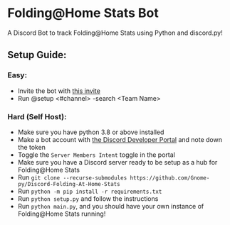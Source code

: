 # Folding@Home Stats Bot

A Discord Bot to track Folding@Home Stats using Python and discord.py!

## Setup Guide:
### Easy:
- Invite the bot with [this invite](https://discordapp.com/api/oauth2/authorize?client_id=565820959089754119&permissions=84992&scope=bot)
- Run @setup <#channel> -search \<Team Name>

### Hard (Self Host):
- Make sure you have python 3.8 or above installed
- Make a bot account with [the Discord Developer Portal](https://discord.com/developers/applications/) and note down the token
- Toggle the `Server Members Intent` toggle in the portal
- Make sure you have a Discord server ready to be setup as a hub for Folding@Home Stats
- Run `git clone --recurse-submodules https://github.com/Gnome-py/Discord-Folding-At-Home-Stats`
- Run `python -m pip install -r requirements.txt`
- Run `python setup.py` and follow the instructions
- Run `python main.py`, and you should have your own instance of Folding@Home Stats running!